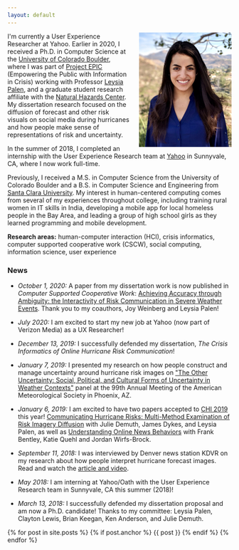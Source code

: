 ```yaml
---
layout: default
---
```



<img src="/assets/headshot.jpg" alt="headshot" style="width: 208px; margin-left: 20px;" align="right"/>


I'm currently a User Experience Researcher at Yahoo. Earlier in 2020, I received a Ph.D. in Computer Science at the <a target="_blank" href="http://colorado.edu">University of Colorado Boulder</a>, where I was part of <a target="_blank" href="http://epic.cs.colorado.edu/">Project EPIC</a> (Empowering the Public with Information in Crisis) working with Professor <a target="_blank" href="http://cmci.colorado.edu/~palen/">Leysia Palen</a>, and a graduate student research affiliate with the <a target="_blank" href="
https://hazards.colorado.edu/">Natural Hazards Center</a>. My dissertation research focused on the diffusion of forecast and other risk visuals on social media during hurricanes and how people make sense of representations of risk and uncertainty.

In the summer of 2018, I completed an internship with the User Experience Research team at <a target="_blank" href="https://www.verizonmedia.com/">Yahoo</a> in Sunnyvale, CA, where I now work full-time.

Previously, I received a M.S. in Computer Science from the University of Colorado Boulder and a B.S. in Computer Science and Engineering from <a target="_blank" href="http://scu.edu">Santa Clara University</a>. My interest in human-centered computing comes from several of my experiences throughout college, including training rural women in IT skills in India, developing a mobile app for local homeless people in the Bay Area, and leading a group of high school girls as they learned programming and mobile development.  

**Research areas:** human-computer interaction (HCI), crisis informatics, computer supported cooperative work (CSCW), social computing, information science, user experience




### News

* *October 1, 2020:* A paper from my dissertation work is now published in *Computer Supported Cooperative Work*: <a target="_blank" href="/assets/files/Bica_JCSCW2020_AchievingAccuracy.pdf">Achieving Accuracy through Ambiguity: the Interactivity of Risk Communication in Severe Weather Events</a>. Thank you to my coauthors, Joy Weinberg and Leysia Palen!

* *July 2020:* I am excited to start my new job at Yahoo (now part of Verizon Media) as a UX Researcher!

* *December 13, 2019:* I successfully defended my dissertation, *The Crisis Informatics of Online Hurricane Risk Communication*!

* *January 7, 2019:* I presented my research on how people construct and manage uncertainty around hurricane risk images on <a href="#AMS2019-panel">"The Other Uncertainty: Social, Political, and Cultural Forms of Uncertainty in Weather Contexts"</a> panel at the 99th Annual Meeting of the American Meteorological Society in Phoenix, AZ. 

* *January 6, 2019:* I am excited to have two papers accepted to <a target="_blank" href="http://chi2019.acm.org/">CHI 2019</a> this year! <a href="{{site.CHI2019_hurricane}}" class="bolder">Communicating Hurricane Risks: Multi-Method Examination of Risk Imagery Diffusion</a> with Julie Demuth, James Dykes, and Leysia Palen, as well as <a href="{{site.CHI2019_news}}" class="bolder">Understanding Online News Behaviors</a> with Frank Bentley, Katie Quehl and Jordan Wirfs-Brock.

* *September 11, 2018:* I was interviewed by Denver news station KDVR on my research about how people interpret hurricane forecast images. Read and watch the <a target="_blank" href="https://kdvr.com/2018/09/11/twitter-could-be-confusing-people-who-need-crucial-hurricane-information/">article and video</a>.

* *May 2018:* I am interning at Yahoo/Oath with the User Experience Research team in Sunnyvale, CA this summer (2018)!

* *March 13, 2018:* I successfully defended my dissertation proposal and am now a Ph.D. candidate! Thanks to my committee: Leysia Palen, Clayton Lewis, Brian Keegan, Ken Anderson, and Julie Demuth.

<!-- * My paper <a target="_blank" href="
http://dl.acm.org/authorize?N21352">Visual Representations of Disaster</a>, cowritten with Leysia Palen and Chris Bopp, was accepted to <a target="_blank" href="
https://cscw.acm.org/2017/">CSCW 2017</a>.

* I received a NSF Graduate Research Fellowship for my research proposal: "Image-Based Social Media Communication in Disaster Events."

* I was interviewed for my alma mater's weekly newspaper, *The Santa Clara*: <a target="_blank" href="
http://thesantaclara.org/graduate-makes-waves-in-data-mining/">Graduate Makes Waves in Data Mining</a>

* While attending SC15 in Austin, I was interviewed for *Science Node*, an online science publication: <a target="_blank" href="
https://sciencenode.org/feature/mining-social-media-to-manage-crises.php">Mining Social Media to Manage Crises</a> -->

{% for post in site.posts %}
	{% if post.anchor %}
	    {{ post }}
	{% endif %}
{% endfor %}